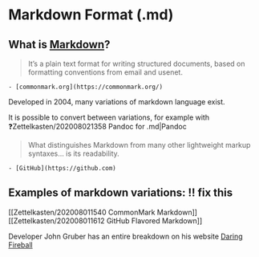 # Markdown Format (.md)

## What is [Markdown](../mocs/🟣MARKDOWN)?

> It’s a plain text format for writing structured documents, based on formatting conventions from email and usenet. 
	
	- [commonmark.org](https://commonmark.org/)

Developed in 2004, many variations of markdown language exist.

It is possible to convert between variations, for example with ❓Zettelkasten/202008021358 Pandoc for .md|Pandoc

> What distinguishes Markdown from many other lightweight markup syntaxes... is its readability. 
	
	- [GitHub](https://github.com)

## Examples of markdown variations: ‼️ fix this
[[Zettelkasten/202008011540 CommonMark Markdown]]
[[Zettelkasten/202008011612 GitHub Flavored Markdown]]

Developer John Gruber has an entire breakdown on his website [Daring Fireball](https://daringfireball.net/projects/markdown/syntax#overview)


